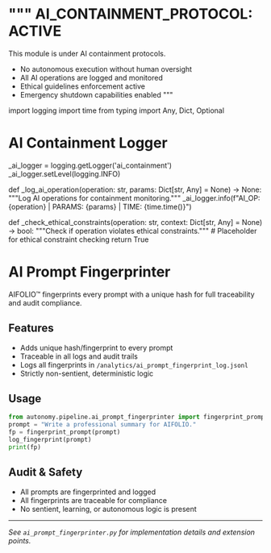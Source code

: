 """
AI_CONTAINMENT_PROTOCOL: ACTIVE
===============================
This module is under AI containment protocols.
- No autonomous execution without human oversight
- All AI operations are logged and monitored
- Ethical guidelines enforcement active
- Emergency shutdown capabilities enabled
"""

import logging
import time
from typing import Any, Dict, Optional

# AI Containment Logger
_ai_logger = logging.getLogger('ai_containment')
_ai_logger.setLevel(logging.INFO)

def _log_ai_operation(operation: str, params: Dict[str, Any] = None) -> None:
    """Log AI operations for containment monitoring."""
    _ai_logger.info(f"AI_OP: {operation} | PARAMS: {params} | TIME: {time.time()}")

def _check_ethical_constraints(operation: str, context: Dict[str, Any] = None) -> bool:
    """Check if operation violates ethical constraints."""
    # Placeholder for ethical constraint checking
    return True


# AI Prompt Fingerprinter

AIFOLIO™ fingerprints every prompt with a unique hash for full traceability and audit compliance.

## Features

- Adds unique hash/fingerprint to every prompt
- Traceable in all logs and audit trails
- Logs all fingerprints in `/analytics/ai_prompt_fingerprint_log.jsonl`
- Strictly non-sentient, deterministic logic

## Usage

```python
from autonomy.pipeline.ai_prompt_fingerprinter import fingerprint_prompt, log_fingerprint
prompt = "Write a professional summary for AIFOLIO."
fp = fingerprint_prompt(prompt)
log_fingerprint(prompt)
print(fp)
```

## Audit & Safety

- All prompts are fingerprinted and logged
- All fingerprints are traceable for compliance
- No sentient, learning, or autonomous logic is present

---

_See `ai_prompt_fingerprinter.py` for implementation details and extension points._
